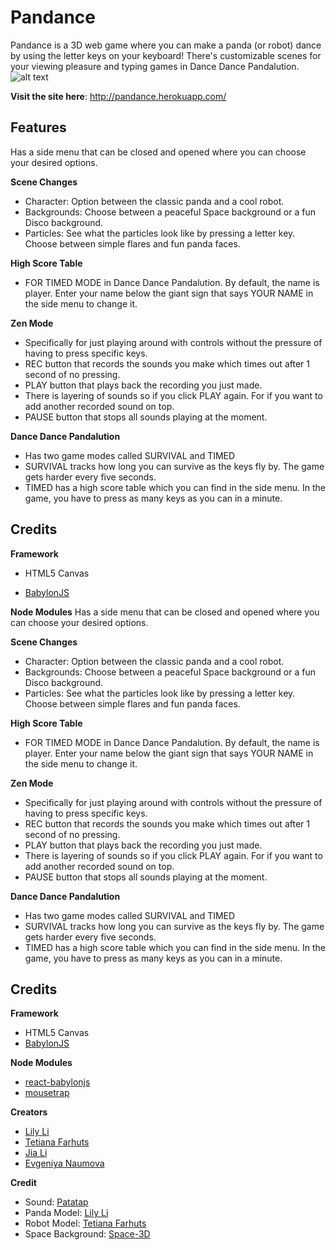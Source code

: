 # Pandance
Pandance is a 3D web game where you can make a panda (or robot) dance by using the letter keys on your keyboard! There's customizable scenes for your viewing pleasure and typing games in Dance Dance Pandalution.
![alt text](https://puu.sh/D6zhC/6108b02fc4.png)

**Visit the site here**: http://pandance.herokuapp.com/

## Features

Has a side menu that can be closed and opened where you can choose your desired options.

**Scene Changes**

* Character: Option between the classic panda and a cool robot.
* Backgrounds: Choose between a peaceful Space background or a fun Disco background.
* Particles: See what the particles look like by pressing a letter key. Choose between simple flares and fun panda faces.

**High Score Table**

* FOR TIMED MODE in Dance Dance Pandalution. By default, the name is player. Enter your name below the giant sign that says YOUR NAME in the side menu to change it.

**Zen Mode**

* Specifically for just playing around with controls without the pressure of having to press specific keys.
* REC button that records the sounds you make which times out after 1 second of no pressing.
* PLAY button that plays back the recording you just made.
* There is layering of sounds so if you click PLAY again. For if you want to add another recorded sound on top.
* PAUSE button that stops all sounds playing at the moment.

**Dance Dance Pandalution**

* Has two game modes called SURVIVAL and TIMED
* SURVIVAL tracks how long you can survive as the keys fly by. The game gets harder every five seconds.
* TIMED has a high score table which you can find in the side menu. In the game, you have to press as many keys as you can in a minute.

## Credits

**Framework**

* HTML5 Canvas

- [BabylonJS](https://www.babylonjs.com/)

**Node Modules**
Has a side menu that can be closed and opened where you can choose your desired options.

**Scene Changes**
- Character: Option between the classic panda and a cool robot.
- Backgrounds: Choose between a peaceful Space background or a fun Disco background.
- Particles: See what the particles look like by pressing a letter key. Choose between simple flares and fun panda faces.

**High Score Table**
- FOR TIMED MODE in Dance Dance Pandalution. By default, the name is player. Enter your name below the giant sign that says YOUR NAME in the side menu to change it.

**Zen Mode**
- Specifically for just playing around with controls without the pressure of having to press specific keys.
- REC button that records the sounds you make which times out after 1 second of no pressing.
- PLAY button that plays back the recording you just made.
- There is layering of sounds so if you click PLAY again. For if you want to add another recorded sound on top.
- PAUSE button that stops all sounds playing at the moment.

**Dance Dance Pandalution**
- Has two game modes called SURVIVAL and TIMED
- SURVIVAL tracks how long you can survive as the keys fly by. The game gets harder every five seconds.
- TIMED has a high score table which you can find in the side menu. In the game, you have to press as many keys as you can in a minute.

## Credits
**Framework**
* HTML5 Canvas
* [BabylonJS](https://www.babylonjs.com/)

**Node Modules**
* [react-babylonjs](https://www.npmjs.com/package/react-babylonjs)
* [mousetrap](https://www.npmjs.com/package/mousetrap)

**Creators**
* [Lily Li](https://github.com/griffnut)
* [Tetiana Farhuts](https://github.com/Farhuts)
* [Jia Li](https://github.com/DJSHS)
* [Evgeniya Naumova](https://github.com/Jainnaumova)

**Credit**
* Sound: [Patatap](https://github.com/jonobr1/Neuronal-Synchrony)
* Panda Model: [Lily Li](https://github.com/griffnut)
* Robot Model: [Tetiana Farhuts](https://github.com/Farhuts)
* Space Background: [Space-3D](http://wwwtyro.github.io/space-3d/)
